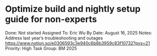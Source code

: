 # Optimize build and nightly setup guide for non-experts

Done: Not started
Assigned To: Eric Wu
By Date: August 16, 2025
Notes: Address last year’s troubleshooting and outages https://www.notion.so/e0306593c3e940c6b8b3959c83f10732?pvs=21
Priority: High
Task Group: BM 2025